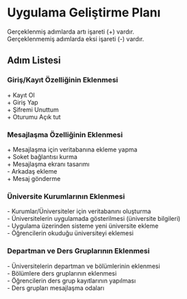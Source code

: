 # Uygulama Geliştirme Planı
Gerçeklenmiş adımlarda artı işareti (+) vardır.  
Gerçeklenmemiş adımlarda eksi işareti (-) vardır.



## Adım Listesi

### Giriş/Kayıt Özelliğinin Eklenmesi
\+ Kayıt Ol  
\+ Giriş Yap  
\+ Şifremi Unuttum  
\+ Oturumu Açık tut  

### Mesajlaşma Özelliğinin Eklenmesi
\+ Mesajlaşma için veritabanına ekleme yapma  
\+ Soket bağlantısı kurma  
\+ Mesajlaşma ekranı tasarımı  
\- Arkadaş ekleme  
\+ Mesaj gönderme  

### Üniversite Kurumlarının Eklenmesi
\- Kurumlar/Üniversiteler için veritabanını oluşturma  
\- Üniversitelerin uygulamada gösterilmesi (üniversite bilgileri)  
\- Uygulama üzerinden sisteme yeni üniversite ekleme  
\- Öğrencilerin okuduğu üniversiteyi eklemesi  

### Departman ve Ders Gruplarının Eklenmesi
\- Üniversitelerin departman ve bölümlerinin eklenmesi  
\- Bölümlere ders gruplarının eklenmesi  
\- Öğrencilerin ders grup kayıtlarının yapılması  
\- Ders grupları mesajlaşma odaları  
